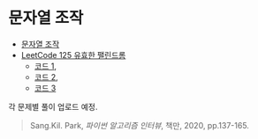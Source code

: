 # 문자열 조작
* [문자열 조작](https://github.com/chokwonsik/Coding_Interview/tree/main/%EB%AC%B8%EC%9E%90%EC%97%B4%20%EC%A1%B0%EC%9E%91)
* [LeetCode 125 유효한 팰린드롬](https://leetcode.com/problems/valid-palindrome/)
    * [코드 1](https://github.com/chokwonsik/Coding_Interview/blob/main/%EB%AC%B8%EC%9E%90%EC%97%B4%20%EC%A1%B0%EC%9E%91/1_leetcode_125_slicing.py),  
    * [코드 2](https://github.com/chokwonsik/Coding_Interview/blob/main/%EB%AC%B8%EC%9E%90%EC%97%B4%20%EC%A1%B0%EC%9E%91/1_leetcode_125_deque.py),  
    * [코드 3](https://github.com/chokwonsik/Coding_Interview/blob/main/%EB%AC%B8%EC%9E%90%EC%97%B4%20%EC%A1%B0%EC%9E%91/1_leetcode_125_list.py)

각 문제별 풀이 업로드 예정.

>Sang.Kil. Park, _파이썬 알고리즘 인터뷰_, 책만, 2020, pp.137-165.